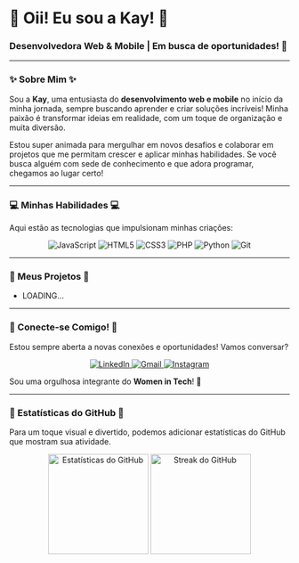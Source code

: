 
  </a>
  <h1>👋 Oii! Eu sou a Kay! 👋</h1>
  <h3>Desenvolvedora Web & Mobile | Em busca de oportunidades! 🚀</h3>
</div>

---

### ✨ Sobre Mim ✨

Sou a **Kay**, uma entusiasta do **desenvolvimento web e mobile** no início da minha jornada, sempre buscando aprender e criar soluções incríveis! Minha paixão é transformar ideias em realidade, com um toque de organização e muita diversão.

Estou super animada para mergulhar em novos desafios e colaborar em projetos que me permitam crescer e aplicar minhas habilidades. Se você busca alguém com sede de conhecimento e que adora programar, chegamos ao lugar certo!

---

### 💻 Minhas Habilidades 💻

Aqui estão as tecnologias que impulsionam minhas criações:

<p align="center">
  <img src="https://img.shields.io/badge/JavaScript-F7DF1E?style=for-the-badge&logo=javascript&logoColor=black" alt="JavaScript"/>
  <img src="https://img.shields.io/badge/HTML5-E34F26?style=for-the-badge&logo=html5&logoColor=white" alt="HTML5"/>
  <img src="https://img.shields.io/badge/CSS3-1572B6?style=for-the-badge&logo=css3&logoColor=white" alt="CSS3"/>
  <img src="https://img.shields.io/badge/PHP-777BB4?style=for-the-badge&logo=php&logoColor=white" alt="PHP"/>
  <img src="https://img.shields.io/badge/Python-3776AB?style=for-the-badge&logo=python&logoColor=white" alt="Python"/>
  <img src="https://img.shields.io/badge/Git-F05032?style=for-the-badge&logo=git&logoColor=white" alt="Git"/>
</p>

---

### 🌱 Meus Projetos 🌱

* LOADING...

---

### 🌷 Conecte-se Comigo! 🌷

Estou sempre aberta a novas conexões e oportunidades! Vamos conversar?

<p align="center">
  <a href="https://www.linkedin.com/in/kayla-moura-080857316?utm_source=share&utm_campaign=share_via&utm_content=profile&utm_medium=android_app" target="_blank">
    <img src="https://img.shields.io/badge/LinkedIn-0077B5?style=for-the-badge&logo=linkedin&logoColor=white" alt="LinkedIn"/>
  </a>
  <a href="mailto:kaylaeiryah2824@gmail.com" target="_blank">
    <img src="https://img.shields.io/badge/Gmail-D14836?style=for-the-badge&logo=gmail&logoColor=white" alt="Gmail"/>
  </a>
  <a href="https://www.instagram.com/meialluu?igsh=dmt6eG1tbzNuMDR1" target="_blank">
    <img src="https://img.shields.io/badge/Instagram-E4405F?style=for-the-badge&logo=instagram&logoColor=white" alt="Instagram"/>
  </a>
</p>

Sou uma orgulhosa integrante do **Women in Tech**! 🌸

---

### 💖 Estatísticas do GitHub 💖

Para um toque visual e divertido, podemos adicionar estatísticas do GitHub que mostram sua atividade.

<div align="center">
  <img height="180em" src="https://github-readme-stats.vercel.app/api?username=Meialluu&show_icons=true&theme=rose" alt="Estatísticas do GitHub"/>
  <img height="180em" src="https://github-readme-streak-stats.herokuapp.com/?user=Meialluu&theme=rose" alt="Streak do GitHub"/>
</div>
